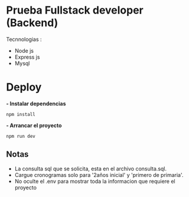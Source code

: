 # Prueba Fullstack developer (Backend)

Tecnnologias :

 - Node js
 - Express js
 - Mysql

# Deploy
 **- Instalar dependencias**
 

    npm install
 **- Arrancar el proyecto**
 

    npm run dev
   
   ## Notas
   

 - La consulta sql que se solicita, esta en el archivo consulta.sql.
 - Cargue cronogramas solo para '2años inicial' y 'primero de primaria'.
 - No oculte el .env para mostrar toda la informacion que requiere el proyecto